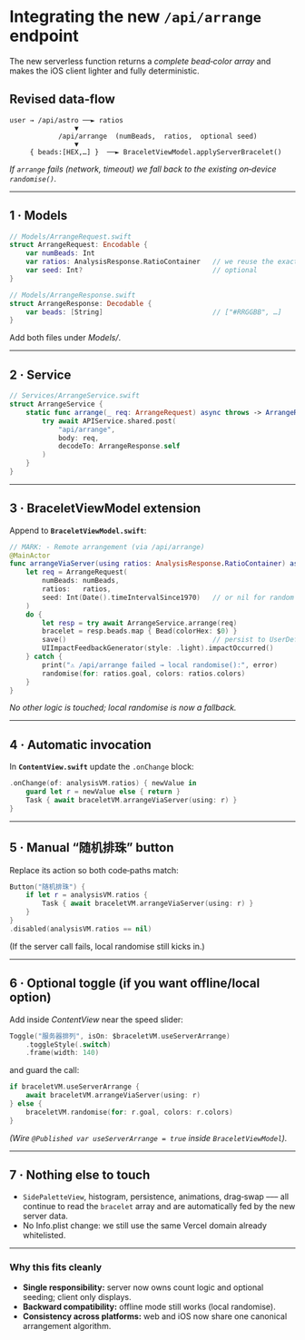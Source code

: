 # Integrating the new **`/api/arrange`** endpoint

The new serverless function returns a *complete bead‑color array* and makes the iOS client lighter and fully deterministic.  

## Revised data‑flow

```
user → /api/astro ──► ratios
                ▼
            /api/arrange  (numBeads,  ratios,  optional seed)
                ▼
     { beads:[HEX,…] }  ──► BraceletViewModel.applyServerBracelet()
```

*If `arrange` fails (network, timeout) we fall back to the existing on‑device `randomise()`.*

---

## 1 · Models

```swift
// Models/ArrangeRequest.swift
struct ArrangeRequest: Encodable {
    var numBeads: Int
    var ratios: AnalysisResponse.RatioContainer   // we reuse the exact struct from /api/astro
    var seed: Int?                                // optional
}

// Models/ArrangeResponse.swift
struct ArrangeResponse: Decodable {
    var beads: [String]                           // ["#RRGGBB", …]
}
```

Add both files under *Models/*.

---

## 2 · Service

```swift
// Services/ArrangeService.swift
struct ArrangeService {
    static func arrange(_ req: ArrangeRequest) async throws -> ArrangeResponse {
        try await APIService.shared.post(
            "api/arrange",
            body: req,
            decodeTo: ArrangeResponse.self
        )
    }
}
```

---

## 3 · BraceletViewModel extension

Append to **`BraceletViewModel.swift`**:

```swift
// MARK: - Remote arrangement (via /api/arrange)
@MainActor
func arrangeViaServer(using ratios: AnalysisResponse.RatioContainer) async {
    let req = ArrangeRequest(
        numBeads: numBeads,
        ratios:   ratios,
        seed: Int(Date().timeIntervalSince1970)   // or nil for random
    )
    do {
        let resp = try await ArrangeService.arrange(req)
        bracelet = resp.beads.map { Bead(colorHex: $0) }
        save()                                    // persist to UserDefaults
        UIImpactFeedbackGenerator(style: .light).impactOccurred()
    } catch {
        print("⚠️ /api/arrange failed → local randomise():", error)
        randomise(for: ratios.goal, colors: ratios.colors)
    }
}
```

*No other logic is touched; local randomise is now a fallback.*

---

## 4 · Automatic invocation

In **`ContentView.swift`** update the `.onChange` block:

```swift
.onChange(of: analysisVM.ratios) { newValue in
    guard let r = newValue else { return }
    Task { await braceletVM.arrangeViaServer(using: r) }
}
```

---

## 5 · Manual “随机排珠” button

Replace its action so both code‑paths match:

```swift
Button("随机排珠") {
    if let r = analysisVM.ratios {
        Task { await braceletVM.arrangeViaServer(using: r) }
    }
}
.disabled(analysisVM.ratios == nil)
```

(If the server call fails, local randomise still kicks in.)

---

## 6 · Optional toggle (if you want offline/local option)

Add inside *ContentView* near the speed slider:

```swift
Toggle("服务器排列", isOn: $braceletVM.useServerArrange)
    .toggleStyle(.switch)
    .frame(width: 140)
```

and guard the call:

```swift
if braceletVM.useServerArrange {
    await braceletVM.arrangeViaServer(using: r)
} else {
    braceletVM.randomise(for: r.goal, colors: r.colors)
}
```

*(Wire `@Published var useServerArrange = true` inside `BraceletViewModel`).*

---

## 7 · Nothing else to touch

* `SidePaletteView`, histogram, persistence, animations, drag‑swap ––– all continue to read the `bracelet` array and are automatically fed by the new server data.
* No Info.plist change: we still use the same Vercel domain already whitelisted.

---

### Why this fits cleanly

* **Single responsibility:** server now owns count logic and optional seeding; client only displays.
* **Backward compatibility:** offline mode still works (local randomise).
* **Consistency across platforms:** web and iOS now share one canonical arrangement algorithm.


